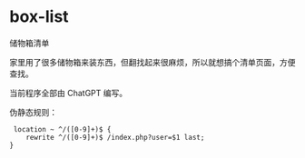 # box-list
 储物箱清单

家里用了很多储物箱来装东西，但翻找起来很麻烦，所以就想搞个清单页面，方便查找。

当前程序全部由 ChatGPT 编写。

伪静态规则：

     location ~ ^/([0-9]+)$ {
        rewrite ^/([0-9]+)$ /index.php?user=$1 last;
    }